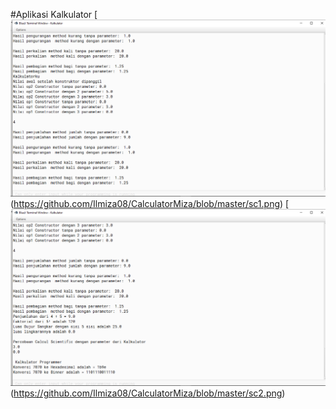 #Aplikasi Kalkulator
[![N|Solid](https://github.com/Ilmiza08/CalculatorMiza/blob/master/sc1.png)(https://github.com/Ilmiza08/CalculatorMiza/blob/master/sc1.png)
[![N|Solid](https://github.com/Ilmiza08/CalculatorMiza/blob/master/sc2.png)(https://github.com/Ilmiza08/CalculatorMiza/blob/master/sc2.png)
